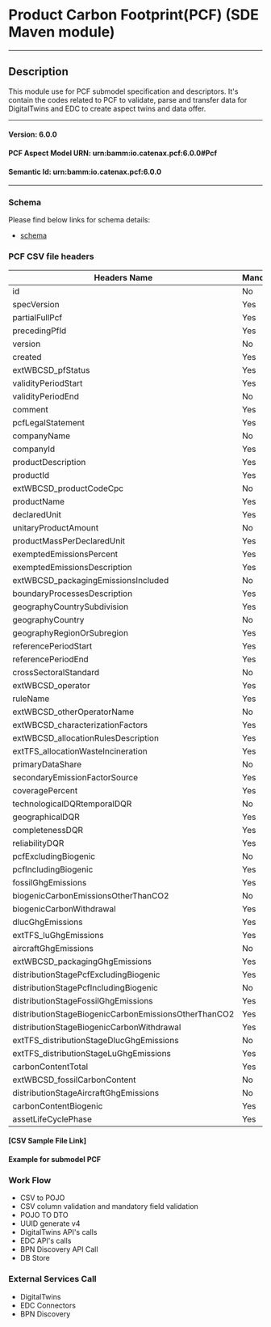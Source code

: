  # Product Carbon Footprint(PCF) (SDE Maven module)
---
## Description

This module use for PCF submodel specification and descriptors. It's contain the codes related to PCF to validate, parse and transfer data for DigitalTwins and EDC to create aspect twins and data offer.

---
#### Version: 6.0.0
#### PCF Aspect Model URN: urn:bamm:io.catenax.pcf:6.0.0#Pcf
#### Semantic Id: urn:bamm:io.catenax.pcf:6.0.0
---

### Schema

Please find below links for schema details:

- [schema](src/main/resources/pcf-v6.0.0.json)


### PCF CSV file headers

| Headers Name       	       			| Mandatory                     	| Position 	|
|----------------------------------		|-----------------------------	    |--------	|
| id		                   							| No		             		    |    1     	|
| specVersion					   						| Yes						      	|    2    	|
| partialFullPcf										| Yes							    |	 3		|
| precedingPfId    										| Yes 							    | 	 4	   	|
| version  	    										| No                            	| 	 5	  	|
| created 		      									| Yes                           	| 	 6	  	|
| extWBCSD_pfStatus		 								| Yes                               |    7	 	|
| validityPeriodStart	 								| Yes                           	|    8 	 	|
| validityPeriodEnd			   							| No						      	|    9   	|
| comment												| Yes							    |	 10		|
| pcfLegalStatement    									| Yes 							    | 	 11	   	|
| companyName  	    									| No                            	| 	 12	  	|
| companyId 		      								| Yes                           	| 	 13	  	|
| productDescription		 							| Yes                               |    14	 	|
| productId	 											| Yes                           	|    15	 	|
| extWBCSD_productCodeCpc	   							| No						      	|    16   	|
| productName											| Yes							    |	 17		|
| declaredUnit    										| Yes 							    | 	 18	   	|
| unitaryProductAmount  	    						| No                            	| 	 19	  	|
| productMassPerDeclaredUnit       						| Yes                           	| 	 20	  	|
| exemptedEmissionsPercent	 							| Yes                               |    21	 	|
| exemptedEmissionsDescription	 						| Yes                           	|    22	 	|
| extWBCSD_packagingEmissionsIncluded  					| No						      	|    23   	|
| boundaryProcessesDescription							| Yes							    |	 24		|
| geographyCountrySubdivision    						| Yes 							    | 	 25	   	|
| geographyCountry  	    							| No                            	| 	 26	  	|
| geographyRegionOrSubregion      						| Yes                           	| 	 27	  	|
| referencePeriodStart									| Yes                               |    28	 	|
| referencePeriodEnd	 								| Yes                           	|    30	 	|
| crossSectoralStandard		   							| No						      	|    31   	|
| extWBCSD_operator										| Yes							    |	 32		|
| ruleName    											| Yes 							    | 	 33	   	|
| extWBCSD_otherOperatorName  	   						| No                            	| 	 34	  	|
| extWBCSD_characterizationFactors     					| Yes                           	| 	 35	  	|
| extWBCSD_allocationRulesDescription 					| Yes                               |    36	 	|
| extTFS_allocationWasteIncineration					| Yes                           	|    37	 	|
| primaryDataShare				   						| No						      	|    38   	|
| secondaryEmissionFactorSource							| Yes							    |	 39		|
| coveragePercent    									| Yes 							    | 	 40	   	|
| technologicalDQRtemporalDQR  	    					| No                            	| 	 41	  	|
| geographicalDQR 		      							| Yes                           	| 	 42	  	|
| completenessDQR		 								| Yes                               |    43	 	|
| reliabilityDQR	 									| Yes                           	|    44	 	|
| pcfExcludingBiogenic									| No						      	|    45   	|
| pcfIncludingBiogenic									| Yes							    |	 46		|
| fossilGhgEmissions    								| Yes 							    | 	 47	   	|
| biogenicCarbonEmissionsOtherThanCO2 					| No                            	| 	 48	  	|
| biogenicCarbonWithdrawal 		      					| Yes                           	| 	 49	  	|
| dlucGhgEmissions		 								| Yes                               |    50	 	|
| extTFS_luGhgEmissions	 								| Yes                           	|    51	 	|
| aircraftGhgEmissions			   						| No						      	|    52   	|
| extWBCSD_packagingGhgEmissions						| Yes							    |	 53		|
| distributionStagePcfExcludingBiogenic					| Yes 							    | 	 54	   	|
| distributionStagePcfIncludingBiogenic					| No                            	| 	 55	  	|
| distributionStageFossilGhgEmissions  					| Yes                           	| 	 56	  	|
| distributionStageBiogenicCarbonEmissionsOtherThanCO2	| Yes                               |    57	 	|
| distributionStageBiogenicCarbonWithdrawal				| Yes                           	|    58	 	|
| extTFS_distributionStageDlucGhgEmissions		   		| No						      	|    59   	|
| extTFS_distributionStageLuGhgEmissions				| Yes							    |	 60		|
| carbonContentTotal    								| Yes 							    | 	 61	   	|
| extWBCSD_fossilCarbonContent  	    				| No                            	| 	 62	  	|
| distributionStageAircraftGhgEmissions					| No								|	 63		|
| carbonContentBiogenic 		      					| Yes                           	| 	 64	  	|
| assetLifeCyclePhase		 							| Yes                               |    65	 	|


#### [CSV Sample File Link]

#### Example for submodel PCF

### Work Flow 

 - CSV to POJO
 - CSV column validation and mandatory field validation
 - POJO TO DTO
 - UUID generate v4
 - DigitalTwins API's calls 
 - EDC API's calls
 - BPN Discovery API Call
 - DB Store
 
### External Services Call

 - DigitalTwins
 - EDC Connectors
 - BPN Discovery
 
